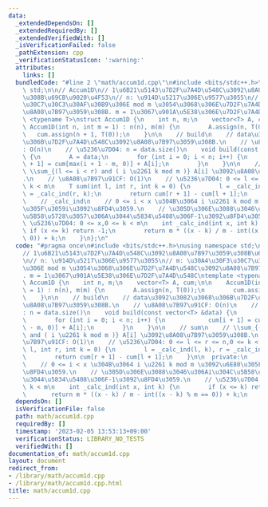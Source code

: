 ```yaml
---
data:
  _extendedDependsOn: []
  _extendedRequiredBy: []
  _extendedVerifiedWith: []
  _isVerificationFailed: false
  _pathExtension: cpp
  _verificationStatusIcon: ':warning:'
  attributes:
    links: []
  bundledCode: "#line 2 \"math/accum1d.cpp\"\n#include <bits/stdc++.h>\nusing namespace\
    \ std;\n\n// Accum1D\n// 1\u6B21\u5143\u7D2F\u7A4D\u548C\u3092\u8A08\u7B97\u3059\
    \u308B\u69CB\u9020\u4F53\n// n: \u914D\u5217\u306E\u9577\u3055\n// m: \u30A4\u30F3\
    \u30C7\u30C3\u30AF\u30B9\u306E mod m \u3054\u3068\u306E\u7D2F\u7A4D\u548C\u3092\
    \u8A08\u7B97\u3059\u308B. m = 1\u3067\u901A\u5E38\u306E\u7D2F\u7A4D\u548C\ntemplate\
    \ <typename T>\nstruct Accum1D {\n    int n, m;\n    vector<T> A, cum;\n\n   \
    \ Accum1D(int n, int m = 1) : n(n), m(m) {\n        A.assign(n, T(0));\n     \
    \   cum.assign(n + 1, T(0));\n    }\n\n    // build\n    // data\u3092\u3082\u3068\
    \u306B\u7D2F\u7A4D\u548C\u3092\u8A08\u7B97\u3059\u308B.\n    // \u8A08\u7B97\u91CF\
    : O(n)\n    // \u5236\u7D04: n = data.size()\n    void build(const vector<T> &data)\
    \ {\n        A = data;\n        for (int i = 0; i < n; i++) {\n            cum[i\
    \ + 1] = cum[max(i + 1 - m, 0)] + A[i];\n        }\n    }\n\n    // sum\n    //\
    \ \\sum_{(l <= i < r) and ( i \u2261 k mod m )} A[i] \u3092\u8A08\u7B97\u3059\u308B\
    .\n    // \u8A08\u7B97\u91CF: O(1)\n    // \u5236\u7D04: 0 <= l <= r <= n,0 <=\
    \ k < m\n    T sum(int l, int r, int k = 0) {\n        l = _calc_ind(l, k), r\
    \ = _calc_ind(r, k);\n        return cum[r + 1] - cum[l + 1];\n    }\n\n  private:\n\
    \    // _calc_ind\n    // 0 <= i < x \u304B\u3064 i \u2261 k mod m \u3092\u6E80\
    \u305F\u3059i\u3092\u8FD4\u3059.\n    // \u305D\u306E\u3088\u3046\u306Ai\u304C\
    \u5B58\u5728\u3057\u306A\u3044\u5834\u5408\u306F-1\u3092\u8FD4\u3059.\n    //\
    \ \u5236\u7D04: 0 <= x,0 <= k < m\n    int _calc_ind(int x, int k) {\n       \
    \ if (x <= k) return -1;\n        return m * ((x - k) / m - int((x - k) % m ==\
    \ 0)) + k;\n    }\n};\n"
  code: "#pragma once\n#include <bits/stdc++.h>\nusing namespace std;\n\n// Accum1D\n\
    // 1\u6B21\u5143\u7D2F\u7A4D\u548C\u3092\u8A08\u7B97\u3059\u308B\u69CB\u9020\u4F53\
    \n// n: \u914D\u5217\u306E\u9577\u3055\n// m: \u30A4\u30F3\u30C7\u30C3\u30AF\u30B9\
    \u306E mod m \u3054\u3068\u306E\u7D2F\u7A4D\u548C\u3092\u8A08\u7B97\u3059\u308B\
    . m = 1\u3067\u901A\u5E38\u306E\u7D2F\u7A4D\u548C\ntemplate <typename T>\nstruct\
    \ Accum1D {\n    int n, m;\n    vector<T> A, cum;\n\n    Accum1D(int n, int m\
    \ = 1) : n(n), m(m) {\n        A.assign(n, T(0));\n        cum.assign(n + 1, T(0));\n\
    \    }\n\n    // build\n    // data\u3092\u3082\u3068\u306B\u7D2F\u7A4D\u548C\u3092\
    \u8A08\u7B97\u3059\u308B.\n    // \u8A08\u7B97\u91CF: O(n)\n    // \u5236\u7D04\
    : n = data.size()\n    void build(const vector<T> &data) {\n        A = data;\n\
    \        for (int i = 0; i < n; i++) {\n            cum[i + 1] = cum[max(i + 1\
    \ - m, 0)] + A[i];\n        }\n    }\n\n    // sum\n    // \\sum_{(l <= i < r)\
    \ and ( i \u2261 k mod m )} A[i] \u3092\u8A08\u7B97\u3059\u308B.\n    // \u8A08\
    \u7B97\u91CF: O(1)\n    // \u5236\u7D04: 0 <= l <= r <= n,0 <= k < m\n    T sum(int\
    \ l, int r, int k = 0) {\n        l = _calc_ind(l, k), r = _calc_ind(r, k);\n\
    \        return cum[r + 1] - cum[l + 1];\n    }\n\n  private:\n    // _calc_ind\n\
    \    // 0 <= i < x \u304B\u3064 i \u2261 k mod m \u3092\u6E80\u305F\u3059i\u3092\
    \u8FD4\u3059.\n    // \u305D\u306E\u3088\u3046\u306Ai\u304C\u5B58\u5728\u3057\u306A\
    \u3044\u5834\u5408\u306F-1\u3092\u8FD4\u3059.\n    // \u5236\u7D04: 0 <= x,0 <=\
    \ k < m\n    int _calc_ind(int x, int k) {\n        if (x <= k) return -1;\n \
    \       return m * ((x - k) / m - int((x - k) % m == 0)) + k;\n    }\n};"
  dependsOn: []
  isVerificationFile: false
  path: math/accum1d.cpp
  requiredBy: []
  timestamp: '2023-02-05 13:53:13+09:00'
  verificationStatus: LIBRARY_NO_TESTS
  verifiedWith: []
documentation_of: math/accum1d.cpp
layout: document
redirect_from:
- /library/math/accum1d.cpp
- /library/math/accum1d.cpp.html
title: math/accum1d.cpp
---
```

